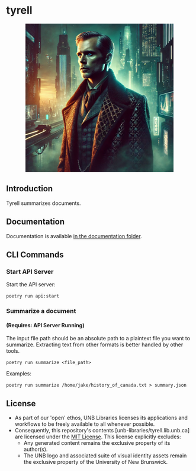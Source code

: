 # tyrell
<p align="center">
<img src="assets/image.png" alt="drawing" width="400"/>
</p>

## Introduction
Tyrell summarizes documents.

## Documentation
Documentation is available [in the documentation folder](./documentation/README.md "Project Documentation").

## CLI Commands
### Start API Server
Start the API server:

```
poetry run api:start
```

### Summarize a document
#### (Requires: API Server Running)
The input file path should be an absolute path to a plaintext file you want to summarize. Extracting text from other formats is better handled by other tools.

```
poetry run summarize <file_path>
```
Examples:

```
poetry run summarize /home/jake/history_of_canada.txt > summary.json
```

## License
- As part of our 'open' ethos, UNB Libraries licenses its applications and workflows to be freely available to all whenever possible.
- Consequently, this repository's contents [unb-libraries/tyrell.lib.unb.ca] are licensed under the [MIT License](http://opensource.org/licenses/mit-license.html). This license explicitly excludes:
   - Any generated content remains the exclusive property of its author(s).
   - The UNB logo and associated suite of visual identity assets remain the exclusive property of the University of New Brunswick.